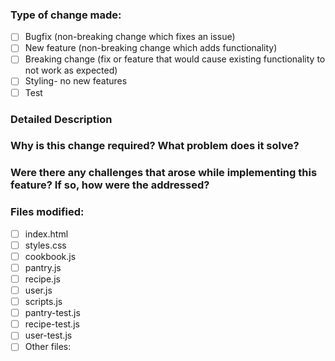 ### Type of change made:
- [ ] Bugfix (non-breaking change which fixes an issue)
- [ ] New feature (non-breaking change which adds functionality)
- [ ] Breaking change (fix or feature that would cause existing functionality to not work as expected)
- [ ] Styling- no new features
- [ ] Test

### Detailed Description

### Why is this change required? What problem does it solve?

### Were there any challenges that arose while implementing this feature? If so, how were the addressed?

### Files modified:
- [ ] index.html
- [ ] styles.css
- [ ] cookbook.js
- [ ] pantry.js
- [ ] recipe.js
- [ ] user.js
- [ ] scripts.js
- [ ] pantry-test.js
- [ ] recipe-test.js
- [ ] user-test.js
- [ ] Other files:
